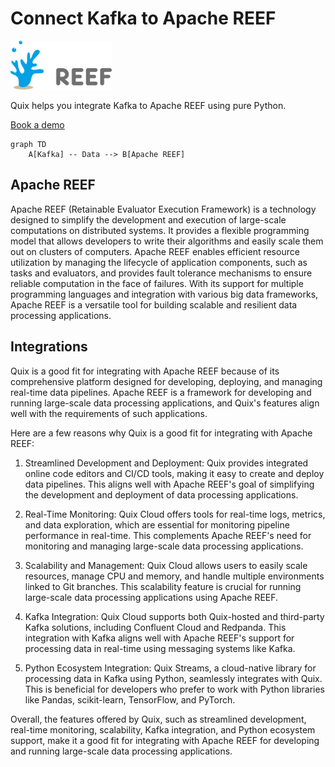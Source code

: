 # Connect Kafka to Apache REEF

![](./images/logo_1.jpg)

Quix helps you integrate Kafka to Apache REEF using pure Python.

<div>
<a class="md-button md-button--primary" href="https://share.hsforms.com/1iW0TmZzKQMChk0lxd_tGiw4yjw2?__hstc=175542013.2303933fbd746c0ac86d9ccbe9bc9100.1728383268831.1729603416735.1729620918855.31&__hssc=175542013.1.1729620918855&__hsfp=2132701734" target="_blank" style="margin-right:.5rem;">Book a demo</a>
<br/>
</div>

```mermaid
graph TD
    A[Kafka] -- Data --> B[Apache REEF]
```

## Apache REEF

Apache REEF (Retainable Evaluator Execution Framework) is a technology designed to simplify the development and execution of large-scale computations on distributed systems. It provides a flexible programming model that allows developers to write their algorithms and easily scale them out on clusters of computers. Apache REEF enables efficient resource utilization by managing the lifecycle of application components, such as tasks and evaluators, and provides fault tolerance mechanisms to ensure reliable computation in the face of failures. With its support for multiple programming languages and integration with various big data frameworks, Apache REEF is a versatile tool for building scalable and resilient data processing applications.

## Integrations

Quix is a good fit for integrating with Apache REEF because of its comprehensive platform designed for developing, deploying, and managing real-time data pipelines. Apache REEF is a framework for developing and running large-scale data processing applications, and Quix's features align well with the requirements of such applications.

Here are a few reasons why Quix is a good fit for integrating with Apache REEF:

1. Streamlined Development and Deployment: Quix provides integrated online code editors and CI/CD tools, making it easy to create and deploy data pipelines. This aligns well with Apache REEF's goal of simplifying the development and deployment of data processing applications.

2. Real-Time Monitoring: Quix Cloud offers tools for real-time logs, metrics, and data exploration, which are essential for monitoring pipeline performance in real-time. This complements Apache REEF's need for monitoring and managing large-scale data processing applications.

3. Scalability and Management: Quix Cloud allows users to easily scale resources, manage CPU and memory, and handle multiple environments linked to Git branches. This scalability feature is crucial for running large-scale data processing applications using Apache REEF.

4. Kafka Integration: Quix Cloud supports both Quix-hosted and third-party Kafka solutions, including Confluent Cloud and Redpanda. This integration with Kafka aligns well with Apache REEF's support for processing data in real-time using messaging systems like Kafka.

5. Python Ecosystem Integration: Quix Streams, a cloud-native library for processing data in Kafka using Python, seamlessly integrates with Quix. This is beneficial for developers who prefer to work with Python libraries like Pandas, scikit-learn, TensorFlow, and PyTorch.

Overall, the features offered by Quix, such as streamlined development, real-time monitoring, scalability, Kafka integration, and Python ecosystem support, make it a good fit for integrating with Apache REEF for developing and running large-scale data processing applications.

